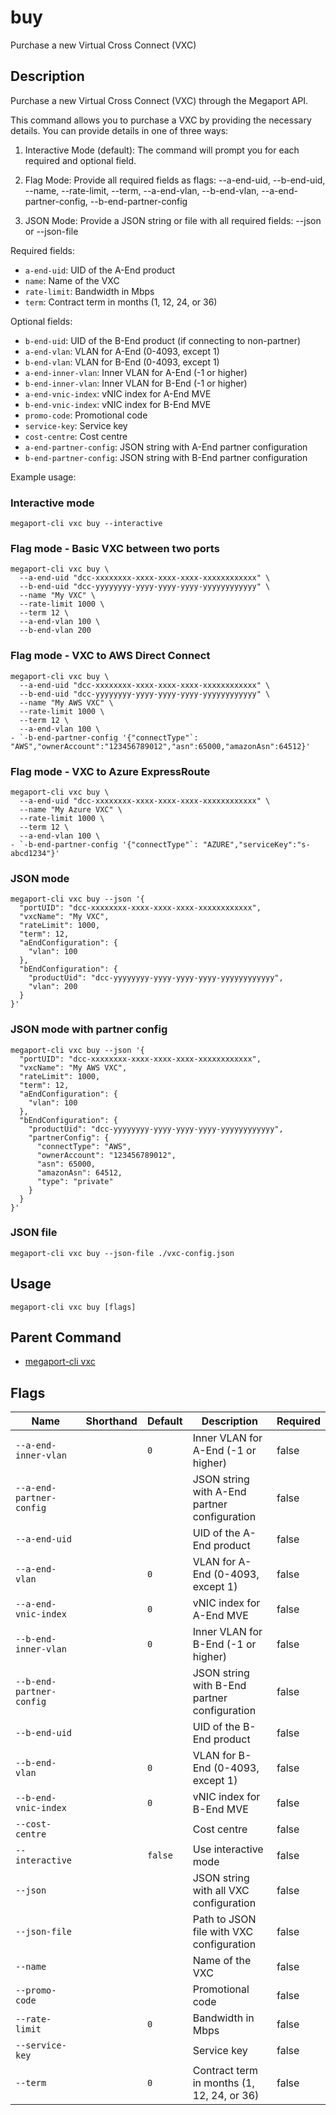 # buy

Purchase a new Virtual Cross Connect (VXC)

## Description

Purchase a new Virtual Cross Connect (VXC) through the Megaport API.

This command allows you to purchase a VXC by providing the necessary details.
You can provide details in one of three ways:

1. Interactive Mode (default):
   The command will prompt you for each required and optional field.

2. Flag Mode:
   Provide all required fields as flags:
   --a-end-uid, --b-end-uid, --name, --rate-limit, --term,
   --a-end-vlan, --b-end-vlan, --a-end-partner-config, --b-end-partner-config

3. JSON Mode:
   Provide a JSON string or file with all required fields:
   --json <json-string> or --json-file <path>

Required fields:
- `a-end-uid`: UID of the A-End product
- `name`: Name of the VXC
- `rate-limit`: Bandwidth in Mbps
- `term`: Contract term in months (1, 12, 24, or 36)

Optional fields:
- `b-end-uid`: UID of the B-End product (if connecting to non-partner)
- `a-end-vlan`: VLAN for A-End (0-4093, except 1)
- `b-end-vlan`: VLAN for B-End (0-4093, except 1)
- `a-end-inner-vlan`: Inner VLAN for A-End (-1 or higher)
- `b-end-inner-vlan`: Inner VLAN for B-End (-1 or higher)
- `a-end-vnic-index`: vNIC index for A-End MVE
- `b-end-vnic-index`: vNIC index for B-End MVE
- `promo-code`: Promotional code
- `service-key`: Service key
- `cost-centre`: Cost centre
- `a-end-partner-config`: JSON string with A-End partner configuration
- `b-end-partner-config`: JSON string with B-End partner configuration

Example usage:

### Interactive mode
```
megaport-cli vxc buy --interactive

```

### Flag mode - Basic VXC between two ports
```
megaport-cli vxc buy \
  --a-end-uid "dcc-xxxxxxxx-xxxx-xxxx-xxxx-xxxxxxxxxxxx" \
  --b-end-uid "dcc-yyyyyyyy-yyyy-yyyy-yyyy-yyyyyyyyyyyy" \
  --name "My VXC" \
  --rate-limit 1000 \
  --term 12 \
  --a-end-vlan 100 \
  --b-end-vlan 200

```

### Flag mode - VXC to AWS Direct Connect
```
megaport-cli vxc buy \
  --a-end-uid "dcc-xxxxxxxx-xxxx-xxxx-xxxx-xxxxxxxxxxxx" \
  --b-end-uid "dcc-yyyyyyyy-yyyy-yyyy-yyyy-yyyyyyyyyyyy" \
  --name "My AWS VXC" \
  --rate-limit 1000 \
  --term 12 \
  --a-end-vlan 100 \
- `-b-end-partner-config '{"connectType"`: "AWS","ownerAccount":"123456789012","asn":65000,"amazonAsn":64512}'

```

### Flag mode - VXC to Azure ExpressRoute
```
megaport-cli vxc buy \
  --a-end-uid "dcc-xxxxxxxx-xxxx-xxxx-xxxx-xxxxxxxxxxxx" \
  --name "My Azure VXC" \
  --rate-limit 1000 \
  --term 12 \
  --a-end-vlan 100 \
- `-b-end-partner-config '{"connectType"`: "AZURE","serviceKey":"s-abcd1234"}'

```

### JSON mode
```
megaport-cli vxc buy --json '{
  "portUID": "dcc-xxxxxxxx-xxxx-xxxx-xxxx-xxxxxxxxxxxx",
  "vxcName": "My VXC",
  "rateLimit": 1000,
  "term": 12,
  "aEndConfiguration": {
    "vlan": 100
  },
  "bEndConfiguration": {
    "productUid": "dcc-yyyyyyyy-yyyy-yyyy-yyyy-yyyyyyyyyyyy",
    "vlan": 200
  }
}'

```

### JSON mode with partner config
```
megaport-cli vxc buy --json '{
  "portUID": "dcc-xxxxxxxx-xxxx-xxxx-xxxx-xxxxxxxxxxxx",
  "vxcName": "My AWS VXC",
  "rateLimit": 1000,
  "term": 12,
  "aEndConfiguration": {
    "vlan": 100
  },
  "bEndConfiguration": {
    "productUid": "dcc-yyyyyyyy-yyyy-yyyy-yyyy-yyyyyyyyyyyy",
    "partnerConfig": {
      "connectType": "AWS",
      "ownerAccount": "123456789012",
      "asn": 65000,
      "amazonAsn": 64512,
      "type": "private"
    }
  }
}'

```

### JSON file
```
megaport-cli vxc buy --json-file ./vxc-config.json

```



## Usage

```
megaport-cli vxc buy [flags]
```



## Parent Command

* [megaport-cli vxc](megaport-cli_vxc.md)




## Flags

| Name | Shorthand | Default | Description | Required |
|------|-----------|---------|-------------|----------|
| `--a-end-inner-vlan` |  | `0` | Inner VLAN for A-End (-1 or higher) | false |
| `--a-end-partner-config` |  |  | JSON string with A-End partner configuration | false |
| `--a-end-uid` |  |  | UID of the A-End product | false |
| `--a-end-vlan` |  | `0` | VLAN for A-End (0-4093, except 1) | false |
| `--a-end-vnic-index` |  | `0` | vNIC index for A-End MVE | false |
| `--b-end-inner-vlan` |  | `0` | Inner VLAN for B-End (-1 or higher) | false |
| `--b-end-partner-config` |  |  | JSON string with B-End partner configuration | false |
| `--b-end-uid` |  |  | UID of the B-End product | false |
| `--b-end-vlan` |  | `0` | VLAN for B-End (0-4093, except 1) | false |
| `--b-end-vnic-index` |  | `0` | vNIC index for B-End MVE | false |
| `--cost-centre` |  |  | Cost centre | false |
| `--interactive` |  | `false` | Use interactive mode | false |
| `--json` |  |  | JSON string with all VXC configuration | false |
| `--json-file` |  |  | Path to JSON file with VXC configuration | false |
| `--name` |  |  | Name of the VXC | false |
| `--promo-code` |  |  | Promotional code | false |
| `--rate-limit` |  | `0` | Bandwidth in Mbps | false |
| `--service-key` |  |  | Service key | false |
| `--term` |  | `0` | Contract term in months (1, 12, 24, or 36) | false |



